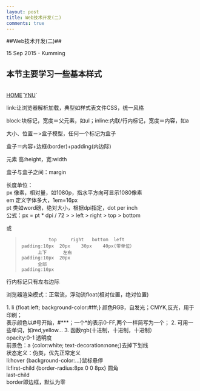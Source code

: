```yaml
---
layout: post
title: Web技术开发(二)
comments: true
---
```

##Web技术开发(二)##
<p class="meta">15 Sep 2015 - Kumming</p>
<h2>本节主要学习一些基本样式</h2><br/>
<a href="Web技术开发二.html">HOME</a>`<a href="Web技术开发二.html">YNU</a>`
<p>link:让浏览器解析加载，典型如样式表文件CSS，统一风格</p>
    <p>
    <style>
    	<!--声明一个样式表-->
    	ul {list-style-type:none;}
    	li {float:left}
    </style>
    </p>
<p>block:块标记，宽度＝父元素，如ul；inline:内联/行内标记，宽度＝内容，如a</p>
<p>大小、位置－>盒子模型，任何一个标记为盒子</P>
<p>盒子＝内容+边框(border)+padding(内边际)</p>
<p>元素 高:height，宽:width</p>
<p>盒子与盒子之间：margin</p>
<p>
长度单位：<br/>
px 像素，相对量，如1080p，指水平方向可显示1080像素<br/>
em 定义字体多大，1em=16px<br/>
pt 类如word磅，绝对大小，根据dpi指定，dot per inch <br/>
公式：px = pt * dpi / 72
>     <padding>
>     	left
>     	right
>     	top 
>     	bottom
 	
或
>    		 	top  	right	bottom	left
>     padding:10px	20px	30px	40px(带单位）
>     		上下		左右
>     padding:10px 	20px
>     		全部
>     padding:10px

<p>行内标记只有左右边际</p>
<p>浏览器渲染模式：正常流，浮动流float(相对位置，绝对位置)</p>
1. li {float:left; background-color:#fff;} 颜色RGB，自发光；CMYK,反光，用于印刷；<br>表示颜色以#号开始，#***；一个*的表示0-FF,两个一样简写为一个；
2. 可用一些单词，如red,yellow...
3. 函数rgb(十进制，十进制，十进制）
<br/>opacity:0-1 透明度
<br/>前景色：a {color:white; text-decoration:none;}去掉下划线
<br/>状态定义：伪类，优先正常定义
<br/>li:hover {background-color:...}鼠标悬停
<br/>li:first-child {border-radius:8px 0 0 8px} 圆角
<br/>   last-child
<br/>border即边框，默认为零


